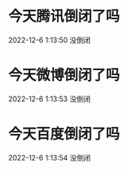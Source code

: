 # 今天腾讯倒闭了吗

2022-12-6 1:13:50 没倒闭

# 今天微博倒闭了吗

2022-12-6 1:13:53 没倒闭

# 今天百度倒闭了吗

2022-12-6 1:13:54 没倒闭


